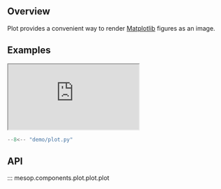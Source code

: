 ## Overview

Plot provides a convenient way to render [Matplotlib](https://matplotlib.org/) figures as an image.

## Examples

<iframe class="component-demo" src="https://google.github.io/mesop/demo/?demo=plot"></iframe>

```python
--8<-- "demo/plot.py"
```

## API

::: mesop.components.plot.plot.plot
